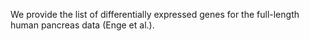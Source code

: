 We provide the list of differentially expressed genes for the full-length human pancreas data (Enge et al.).
